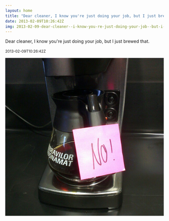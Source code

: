 ```yaml
---
layout: home
title: "Dear cleaner, I know you're just doing your job, but I just brewed that."
date: 2013-02-09T10:26:42Z
img: 2013-02-09-dear-cleaner--i-know-you-re-just-doing-your-job--but-i-just-brewed-that-.jpg
---
```


Dear cleaner, I know you're just doing your job, but I just brewed that.

<small>2013-02-09T10:26:42Z</small>

![Dear cleaner, I know you're just doing your job, but I just brewed that.](2013-02-09-dear-cleaner--i-know-you-re-just-doing-your-job--but-i-just-brewed-that-.jpg)
